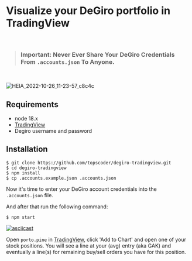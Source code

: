 # Visualize your DeGiro portfolio in TradingView

<br>

> ### __Important__: Never Ever Share Your DeGiro Credentials From `.accounts.json` To Anyone.

<br>

![HEIA_2022-10-26_11-23-57_c8c4c](https://user-images.githubusercontent.com/86197446/197989149-82e2aecd-65a0-4000-9a36-3a25dc47d51c.png)

## Requirements
* node 18.x
* [TradingView](https://www.tradingview.com/gopro/?share_your_love=zdwnsq6cm9)
* Degiro username and password

## Installation

```
$ git clone https://github.com/topscoder/degiro-tradingview.git
$ cd degiro-tradingview
$ npm install
$ cp .accounts.example.json .accounts.json
```

Now it's time to enter your DeGiro account credentials into the `.accounts.json` file.

And after that run the following command:

```
$ npm start
```

[![asciicast](https://asciinema.org/a/dtWGiElisZVUwECw63zja4lbf.svg?autoplay=1)](https://asciinema.org/a/dtWGiElisZVUwECw63zja4lbf?autoplay=1)

Open `porto.pine` in [TradingView](https://www.tradingview.com/gopro/?share_your_love=zdwnsq6cm9), click 'Add to Chart' and open one of your stock positions. You will see a line at your (avg) entry (aka GAK) and eventually a line(s) for remaining buy/sell orders you have for this position.
